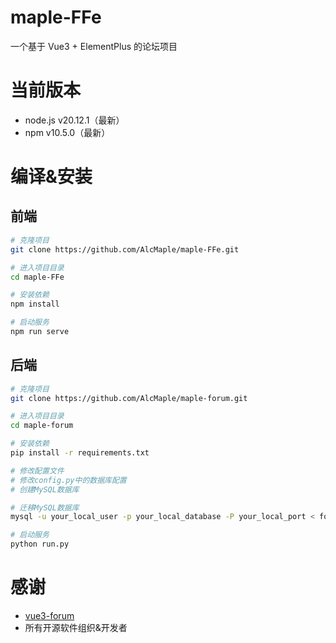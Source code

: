 # maple-FFe

一个基于 Vue3 + ElementPlus 的论坛项目

# 当前版本

- node.js v20.12.1（最新）
- npm v10.5.0（最新）

# 编译&安装

## 前端

```bash
# 克隆项目
git clone https://github.com/AlcMaple/maple-FFe.git

# 进入项目目录
cd maple-FFe

# 安装依赖
npm install

# 启动服务
npm run serve
```

## 后端

```bash
# 克隆项目
git clone https://github.com/AlcMaple/maple-forum.git

# 进入项目目录
cd maple-forum

# 安装依赖
pip install -r requirements.txt

# 修改配置文件
# 修改config.py中的数据库配置
# 创建MySQL数据库

# 迁移MySQL数据库
mysql -u your_local_user -p your_local_database -P your_local_port < forum.sql

# 启动服务
python run.py
```

# 感谢

- [vue3-forum](https://github.com/Shiftqueue/vue3-forum)
- 所有开源软件组织&开发者
